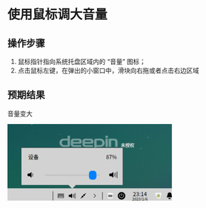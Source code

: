 # 使用鼠标调大音量

## 操作步骤

1. 鼠标指针指向系统托盘区域内的 “音量” 图标；
2. 点击鼠标左键，在弹出的小窗口中，滑块向右拖或者点击右边区域

## 预期结果

音量变大

![使用鼠标调大音量.png](../img/使用鼠标调大音量.png)
